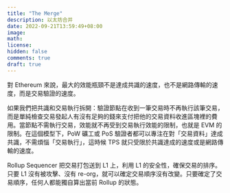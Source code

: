 ```yaml
---
title: "The Merge"
description: 以太坊合并
date: 2022-09-21T13:59:49+08:00
image:
math:
license:
hidden: false
comments: true
draft: true
---
```


對 Ethereum 來說，最大的效能瓶頸不是達成共識的速度，也不是網路傳輸的速度，而是交易驗證的速度。

如果我們把共識和交易執行拆開：驗證節點在收到一筆交易時不再執行該筆交易，而是單純檢查交易發起人有沒有足夠的錢來支付把他的交易資料收進區塊裡的費用。當節點不需執行交易，效能就不再受到交易執行效能的限制，也就是 EVM 的限制。在這個模型下，PoW 礦工或 PoS 驗證者都可以專注在對「交易資料」達成共識，不需煩惱「交易執行」，這時候 TPS 就只受限於共識達成的速度或是網路傳輸的速度。

Rollup Sequencer 把交易打包送到 L1 上，利用 L1 的安全性，確保交易的排序。只要 L1 沒有被攻擊、沒有 re-org，就可以確定交易順序沒有改變。只要確定了交易順序，任何人都能獨自算出當前 Rollup 的狀態。